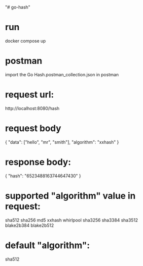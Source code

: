 "# go-hash" 

# run
docker compose up

# postman
import the Go Hash.postman_collection.json in postman

# request url: 
http://localhost:8080/hash

# request body
{
    "data": ["hello", "mr", "smith"], 
    "algorithm": "xxhash"
}

# response body:
{
    "hash": "6523488163744647430"
}

# supported "algorithm" value in request:
sha512
sha256
md5
xxhash
whirlpool
sha3256
sha3384
sha3512
blake2b384
blake2b512

# default "algorithm":
sha512